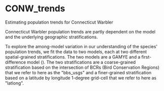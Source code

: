 # CONW_trends
Estimating population trends for Connecticut Warbler

Connecticut Warbler population trends are partly dependent on the model and the underlying geographic stratifications.

To explore the among-model variation in our understanding of the species' population trends, we fit the data to two models, each at two different spatial-grained stratifications. The two models are a GAMYE and a first-difference model (). The two stratifications are a coarse-grained stratification based on the intersection of BCRs (Bird Conservation Regions) that we refer to here as the "bbs_usgs" and a finer-grained stratification based on a latitude by longitude 1-degree grid-cell that we refer to here as "latlong".  


